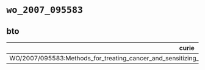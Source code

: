 # `wo_2007_095583`

## bto

| curie                                                                                                              |   usages | nodes                                                     |
|--------------------------------------------------------------------------------------------------------------------|----------|-----------------------------------------------------------|
| WO/2007/095583:Methods_for_treating_cancer_and_sensitizing_cancer_cells_using_the_serine_protease_inhibitor_maspin |        1 | [BTO:0004434](http://purl.obolibrary.org/obo/BTO_0004434) |

